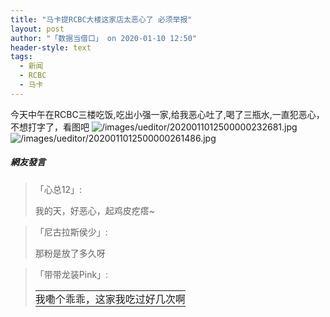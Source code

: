 ```yaml
---
title: "马卡提RCBC大楼这家店太恶心了 必须举报"
layout: post
author: "「数据当借口」 on 2020-01-10 12:50"
header-style: text
tags:
  - 新闻
  - RCBC
  - 马卡
---
```


今天中午在RCBC三楼吃饭,吃出小强一家,给我恶心吐了,喝了三瓶水,一直犯恶心，不想打字了，看图吧<input type="hidden" value="菲乐园提供">
<img src="http://images.feileyuan.com/images/ueditor/2020011012500000232681.jpg" title="/images/ueditor/2020011012500000232681.jpg" alt="/images/ueditor/2020011012500000232681.jpg"><img src="http://images.feileyuan.com/images/ueditor/2020011012500000261486.jpg" title="/images/ueditor/2020011012500000261486.jpg" alt="/images/ueditor/2020011012500000261486.jpg">

##### 網友發言 
> 「心总12」:
> <p>我的天，好恶心，起鸡皮疙瘩~</p>

> 「尼古拉斯侯少」:
> <p>那粉是放了多久呀</p>

> 「带带龙装Pink」:
> <table cellspacing="0" cellpadding="0" width="655">
 <tbody style="overflow-wrap: break-word;">
  <tr style="overflow-wrap: break-word;" class="firstRow">
   <td class="t_f" id="postmessage_11863856" style="overflow-wrap: break-word; margin: 0px; padding: 0px; border-width: 0px; border-style: initial; border-color: initial; font-size: 16px;">我嘞个乖乖，这家我吃过好几次啊</td>
  </tr>
 </tbody>
</table>



